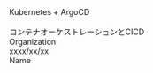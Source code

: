 <div
  class="
    w-[fit-content] text-[4rem] text-black text-opacity-0
    bg-[#2B90B6] bg-cover bg-clip-text
    bg-gradient-to-r from-cyan-400 to-cyan-700
  "
>
  Kubernetes + ArgoCD
</div>
<br />
<div
  class="
    text-[2.5rem]
  "
>
  コンテナオーケストレーションとCICD
</div>

<div
  class="
    absolute top-[2.5rem] right-[3.5rem]
    text-right grid gap-y-2
  "
>
  <div>Organization</div>
  <div>xxxx/xx/xx</div>
</div>
<div
  class="
    absolute bottom-[2.5rem] right-[3.5rem]
    text-right
  "
>
  Name
</div>

<!--
Note
-->